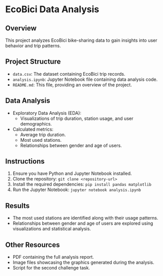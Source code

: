 # EcoBici Data Analysis

## Overview
This project analyzes EcoBici bike-sharing data to gain insights into user behavior and trip patterns.

## Project Structure
- `data.csv`: The dataset containing EcoBici trip records.
- `analysis.ipynb`: Jupyter Notebook file containing data analysis code.
- `README.md`: This file, providing an overview of the project.

## Data Analysis
- Exploratory Data Analysis (EDA): 
  - Visualizations of trip duration, station usage, and user demographics.
- Calculated metrics:
  - Average trip duration.
  - Most used stations.
  - Relationships between gender and age of users.

## Instructions
1. Ensure you have Python and Jupyter Notebook installed.
2. Clone the repository: `git clone <repository-url>`
3. Install the required dependencies: `pip install pandas matplotlib`
4. Run the Jupyter Notebook: `jupyter notebook analysis.ipynb`

## Results
- The most used stations are identified along with their usage patterns.
- Relationships between gender and age of users are explored using visualizations and statistical analysis.

## Other Resources
- PDF containing the full analysis report.
- Image files showcasing the graphics generated during the analysis.
- Script for the second challenge task.
